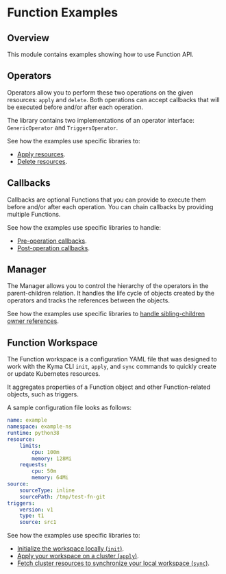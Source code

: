 # Function Examples

## Overview

This module contains examples showing how to use Function API.

## Operators

Operators allow you to perform these two operations on the given resources: `apply` and `delete`. 
Both operations can accept callbacks that will be executed before and/or after each operation.

The library contains two implementations of an operator interface: `GenericOperator` and `TriggersOperator`.

See how the examples use specific libraries to:

* [Apply resources](./cmd/operator/apply/main.go).
* [Delete resources](./cmd/operator/delete/main.go).

## Callbacks

Callbacks are optional Functions that you can provide to execute them before and/or after each operation. You can chain callbacks by providing multiple Functions.

See how the examples use specific libraries to handle:

* [Pre-operation callbacks](./cmd/callbacks/pre/main.go).
* [Post-operation callbacks](./cmd/callbacks/pre/main.go).

## Manager

The Manager allows you to control the hierarchy of the operators in the parent-children relation. It handles the life cycle of objects created by the operators and tracks the references between the objects.

See how the examples use specific libraries to [handle sibling-children owner references](./cmd/manager/main.go).

## Function Workspace

The Function workspace is a configuration YAML file that was designed to work with the Kyma CLI `init`, `apply`, and `sync` commands to quickly create or update Kubernetes resources.

It aggregates properties of a Function object and other Function-related objects, such as triggers.

A sample configuration file looks as follows:

```yaml
name: example
namespace: example-ns
runtime: python38
resource:
    limits:
        cpu: 100m
        memory: 128Mi
    requests:
        cpu: 50m
        memory: 64Mi
source:
    sourceType: inline
    sourcePath: /tmp/test-fn-git
triggers:
    version: v1
    type: t1
    source: src1
```

See how the examples use specific libraries to:

* [Initialize the workspace locally (`init`)](./cmd/workspace/init/main.go).
* [Apply your workspace on a cluster (`apply`)](./cmd/workspace/apply/main.go).
* [Fetch cluster resources to synchronize your local workspace (`sync`)](./cmd/workspace/sync/main.go).
